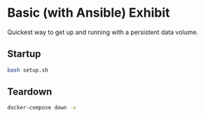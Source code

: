 # Basic (with Ansible) Exhibit

Quickest way to get up and running with a persistent data volume.

## Startup

```bash
bash setup.sh
```

## Teardown

```bash
docker-compose down -v
```
